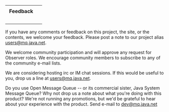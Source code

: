 <!DOCTYPE html PUBLIC "-//W3C//DTD XHTML 1.0 Transitional//EN" "http://www.w3.org/TR/xhtml1/DTD/xhtml1-transitional.dtd">
<html xmlns="http://www.w3.org/1999/xhtml">
<head>
<meta http-equiv="Content-Type" content="text/html; charset=iso-8859-1" />
<link rel="stylesheet" media="all" type="text/css" href="style.css" />
<title>Open MQ: Feedback</title>
</head>

<body>
<table width="100%" border="0" cellpadding="0" cellspacing="0" id="main2">
  <tr valign="bottom" class="nav1">
    <td nowrap="nowrap" colspan="3"><!-- tab 4--></td>
  </tr>
  <form>
    <tr class="sub1">
      <td nowrap="nowrap">&nbsp;<strong>Feedback</strong></td>
      <td align="right" nowrap="nowrap">&nbsp;</td>
    </tr>
  </form>
  <tr>
    <td colspan="3" class="white"><div class="min1">&nbsp;</div></td>
  </tr>
</table>
<p>If you have any comments or feedback on this project, the site, or the contents, we welcome your feedback. Please post a note to our project alias <a href="mailto: users@mq.java.net">users@mq.java.net</a>. </p>
<p>We welcome community participation and will approve any request for Observer roles. We encourage community members to subscribe to any of the community e-mail lists.</p>
<p>We are considering hosting irc or IM chat sessions. If this would be useful to you, drop us a line at <a href="mailto: users@mq.java.net">users@mq.java.net</a>. </p>
<p>Do you use Open Message Queue -- or its commercial sister, Java System Message Queue? Why not drop us a note about what you're doing with this product? We're not running any promotions, but we'd be grateful to hear about your experience with the product. Send e-mail to <a href="mailto:dev@mq.java.net">dev@mq.java.net</a></p>
</body>
</html>
